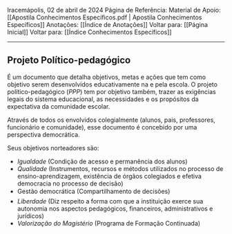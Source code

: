 Iracemápolis, 02 de abril de 2024
Página de Referência:
Material de Apoio: [[Apostila Conhecimentos Específicos.pdf | Apostila Conhecimentos Específicos]]
Anotações: [[Índice de Anotações]]
Voltar para: [[Página Inicial]]
Voltar para: [[Índice Conhecimentos Específicos]]
___________________
## Projeto Político-pedagógico
É um documento que detalha objetivos, metas e ações que tem como objetivo serem desenvolvidos educativamente na e pela escola.
O projeto político-pedagógico (*PPP*) tem por objetivo também, trazer as exigências legais do sistema educacional, as necessidades e os propósitos da expectativa da comunidade escolar.

Através de todos os envolvidos colegialmente (alunos, pais, professores, funcionário e comunidade), esse documento é concebido por uma perspectiva democrática.

Seus objetivos norteadores são:
- *Igualdade* (Condição de acesso e permanência dos alunos)
- *Qualidade* (Instrumentos, recursos e métodos utilizados no processo de ensino-aprendizagem, existência de órgãos colegiados e efetiva democracia no processo de decisão)
- Gestão democrática (Compartilhamento de decisões)
- *Liberdade* (Diz respeito a forma com que a instituição exerce sua autonomia nos aspectos pedagógicos, financeiros, administrativos e jurídicos)
- *Valorização do Magistério* (Programa de Formação Continuada)


